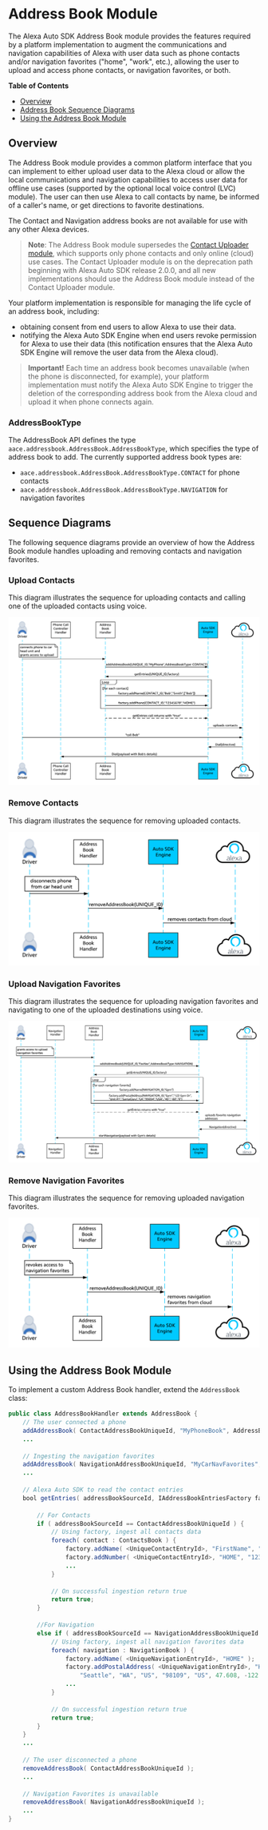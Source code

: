 # Address Book Module


The Alexa Auto SDK Address Book module provides the features required by a platform implementation to augment the communications and navigation capabilities of Alexa with user data such as phone contacts and/or navigation favorites ("home", "work", etc.), allowing the user to upload and access phone contacts, or navigation favorites, or both.

**Table of Contents**

* [Overview](#overview)
* [Address Book Sequence Diagrams](#sequence-diagrams)
* [Using the Address Book Module](#using-the-address-book-module)

## Overview<a id="overview"></a>

The Address Book module provides a common platform interface that you can implement to either upload user data to the Alexa cloud or allow the local communications and navigation capabilities to access user data for offline use cases (supported by the optional local voice control (LVC) module). The user can then use Alexa to call contacts by name, be informed of a caller's name, or get directions to favorite destinations.

The Contact and Navigation address books are not available for use with any other Alexa devices.

> **Note**: The Address Book module supersedes the [Contact Uploader module](../contactuploader/README.md), which supports only phone contacts and only online (cloud) use cases. The Contact Uploader module is on the deprecation path beginning with Alexa Auto SDK release 2.0.0, and all new implementations should use the Address Book module instead of the Contact Uploader module.

Your platform implementation is responsible for managing the life cycle of an address book, including:

* obtaining consent from end users to allow Alexa to use their data.
* notifying the Alexa Auto SDK Engine when end users revoke permission for Alexa to use their data (this notification ensures that the Alexa Auto SDK Engine will remove the user data from the Alexa cloud).

> **Important!** Each time an address book becomes unavailable (when the phone is disconnected, for example), your platform implementation must notify the Alexa Auto SDK Engine to trigger the deletion of the corresponding address book from the Alexa cloud and upload it when phone connects again.

### AddressBookType
The AddressBook API defines the type `aace.addressbook.AddressBook.AddressBookType`, which specifies the type of address book to add. The currently supported address book types are:

* `aace.addressbook.AddressBook.AddressBookType.CONTACT` for phone contacts
* `aace.addressbook.AddressBook.AddressBookType.NAVIGATION` for navigation favorites

## Sequence Diagrams<a id ="sequence-diagrams"></a>

The following sequence diagrams provide an overview of how the Address Book module handles uploading and removing contacts and navigation favorites.

### Upload Contacts

This diagram illustrates the sequence for uploading contacts and calling one of the uploaded contacts using voice.

![Contacts Upload](./assets/upload_contacts.png)

### Remove Contacts

This diagram illustrates the sequence for removing uploaded contacts.

![Contacts Remove](./assets/remove_contacts.png)

### Upload Navigation Favorites

This diagram illustrates the sequence for uploading navigation favorites and navigating to one of the uploaded destinations using voice.

![Navigation Upload](./assets/upload_nav_favorites.png)

### Remove Navigation Favorites

This diagram illustrates the sequence for removing uploaded navigation favorites.

![Navigation Remove](./assets/remove_nav_favorites.png)


## Using the Address Book Module<a id="using-the-address-book-module"></a>

To implement a custom Address Book handler, extend the `AddressBook` class:

```java
public class AddressBookHandler extends AddressBook {
    // The user connected a phone
    addAddressBook( ContactAddressBookUniqueId, "MyPhoneBook", AddressBookType.CONTACT );
    ...

    // Ingesting the navigation favorites
    addAddressBook( NavigationAddressBookUniqueId, "MyCarNavFavorites", AddressBookType.NAVIGATION );
    ...

    // Alexa Auto SDK to read the contact entries
    bool getEntries( addressBookSourceId, IAddressBookEntriesFactory factory ) {

        // For Contacts
        if ( addressBookSourceId == ContactAddressBookUniqueId ) {
            // Using factory, ingest all contacts data
            foreach( contact : ContactsBook ) {
                factory.addName( <UniqueContactEntryId>, "FirstName", "LastName", "NickName" );
                factory.addNumber( <UniqueContactEntryId>, "HOME", "1234567890" );
                ...
            }

            // On successful ingestion return true
            return true;
        }

        //For Navigation
        else if ( addressBookSourceId == NavigationAddressBookUniqueId ) {
            // Using factory, ingest all navigation favorites data
            foreach( navigation : NavigationBook ) {
                factory.addName( <UniqueNavigationEntryId>, "HOME" );
                factory.addPostalAddress( <UniqueNavigationEntryId>, "HOME", "123 Address", "", "",
                    "Seattle", "WA", "US", "98109", "US", 47.608, -122.33 , 0  );
                ...
            }

            // On successful ingestion return true
            return true;
        }
    }
    ...

    // The user disconnected a phone
    removeAddressBook( ContactAddressBookUniqueId );
    ...

    // Navigation Favorites is unavailable
    removeAddressBook( NavigationAddressBookUniqueId );
    ...
}

```